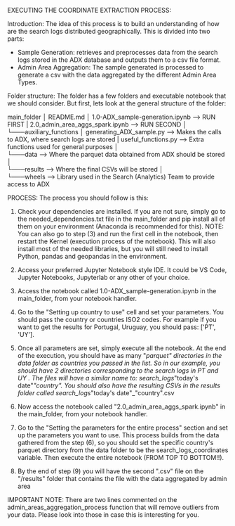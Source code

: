 EXECUTING THE COORDINATE EXTRACTION PROCESS:

Introduction:
The idea of this process is to build an understanding of how are the search logs distributed geographically. This is divided into two parts:
- Sample Generation:  retrieves and preprocesses data from the search logs stored in the ADX database and outputs them to a csv file format.
- Admin Area Aggregation: The sample generated is processed to generate a csv with the data aggregated by the different Admin Area Types.

Folder structure:
The folder has a few folders and executable notebook that we should consider. But first, lets look at the general structure of the folder:

main_folder
│   README.md
│   1.0-ADX_sample-generation.ipynb          --> RUN FIRST
|   2.0_admin_area_aggs_spark.ipynb   		 --> RUN SECOND
│
└───auxiliary_functions
│      generating_ADX_sample.py --> Makes the calls to ADX, where search logs are stored
|      useful_functions.py      --> Extra functions used for general purposes
│   
└───data  --> Where the parquet data obtained from ADX should be stored
│   
└───results   --> Where the final CSVs will be stored
│   
└───wheels   --> Library used in the Search (Analytics) Team to provide access to ADX


PROCESS:
The process you should follow is this:

1. Check your dependencies are installed. If you are not sure, simply go to the needed_dependencies.txt file in the main_folder and pip install all of them on your environment (Anaconda is recommended for this). 
NOTE: You can also go to step (3) and run the first cell in the notebook, then restart the Kernel (execution process of the notebook). This will also install most of the needed libraries, but you will still need to install Python, pandas and geopandas in the environment.

2. Access your preferred Jupyter Notebook style IDE. It could be VS Code, Jupyter Notebooks, Jupyterlab or any other of your choice.

3. Access the notebook called 1.0-ADX_sample-generation.ipynb in the main_folder, from your notebook handler. 

4. Go to the "Setting up country to use" cell and set your parameters. You should pass the country or countries ISO2 codes. For example if you want to get the results for Portugal, Uruguay, you should pass: ['PT', 'UY'].

5. Once all parameters are set, simply execute all the notebook. At the end of the execution, you should have as many "_parquet" directories in the data folder as countries you passed in the list. So in our example, you should have 2 directories corresponding to the search logs in PT and UY . The files will have a similar name to: search_logs_"today's date"_"country". You should also have the resulting CSVs in the results folder called search_logs_"today's date"_"country".csv

6. Now access the notebook called "2.0_admin_area_aggs_spark.ipynb" in the main_folder, from your notebook handler.

7. Go to the "Setting the parameters for the entire process" section and set up the parameters you want to use. This process builds from the data gathered from the step (6), so you should set the specific country's parquet directory from the data folder to be the search_logs_coordinates variable. Then execute the entire notebook (FROM TOP TO BOTTOM!!). 

8. By the end of step (9) you will have the second ".csv" file on the "/results" folder that contains the file with the data aggregated by admin area

IMPORTANT NOTE: There are two lines commented on the admin_areas_aggregation_process function that will remove outliers from your data. Please look into those in case this is interesting for you.